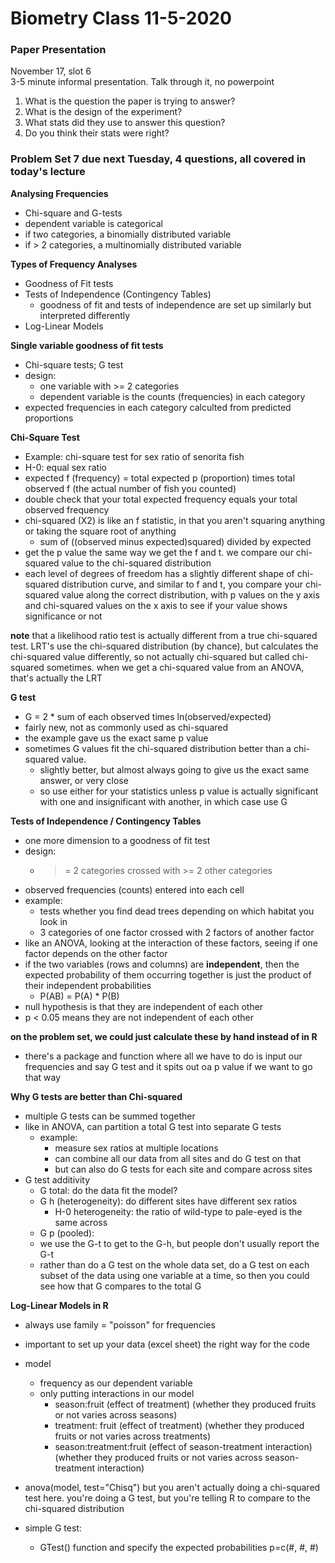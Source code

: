 # Biometry Class 11-5-2020

### Paper Presentation  
November 17, slot 6  
3-5 minute informal presentation. Talk through it, no powerpoint

1. What is the question the paper is trying to answer?
2. What is the design of the experiment?
3. What stats did they use to answer this question?
4. Do you think their stats were right?


### Problem Set 7 due next Tuesday, 4 questions, all covered in today's lecture

**Analysing Frequencies**
- Chi-square and G-tests
- dependent variable is categorical
- if two categories, a binomially distributed variable
- if > 2 categories, a multinomially distributed variable

**Types of Frequency Analyses**
- Goodness of Fit tests
- Tests of Independence (Contingency Tables)
  - goodness of fit and tests of independence are set up similarly but interpreted differently
- Log-Linear Models

**Single variable goodness of fit tests**
- Chi-square tests; G test
- design: 
  - one variable with >= 2 categories
  - dependent variable is the counts (frequencies) in each category
- expected frequencies in each category calculted from predicted proportions

**Chi-Square Test**
- Example: chi-square test for sex ratio of senorita fish
- H-0: equal sex ratio
- expected f (frequency) = total expected p (proportion) times total observed f (the actual number of fish you counted)
- double check that your total expected frequency equals your total observed frequency
- chi-squared (X2) is like an f statistic, in that you aren't squaring anything or taking the square root of anything
  - sum of ((observed minus expected)squared) divided by expected
- get the p value the same way we get the f and t. we compare our chi-squared value to the chi-squared distribution
- each level of degrees of freedom has a slightly different shape of chi-squared distribution curve, and similar to f and t, you compare your chi-squared value along the correct distribution, with p values on the y axis and chi-squared values on the x axis to see if your value shows significance or not

**note** that a likelihood ratio test is actually different from a true chi-squared test.  LRT's use the chi-squared distribution (by chance), but calculates the chi-squared value differently, so not actually chi-squared but called chi-squared sometimes. when we get a chi-squared value from an ANOVA, that's actually the LRT

**G test**
- G = 2 * sum of each observed times ln(observed/expected)
- fairly new, not as commonly used as chi-squared
- the example gave us the exact same p value
- sometimes G values fit the chi-squared distribution better than a chi-squared value.
  - slightly better, but almost always going to give us the exact same answer, or very close
  - so use either for your statistics unless p value is actually significant with one and insignificant with another, in which case use G

**Tests of Independence / Contingency Tables**
- one more dimension to a goodness of fit test
- design: 
  - >= 2 categories crossed with >= 2 other categories
- observed frequencies (counts) entered into each cell
- example:
  - tests whether you find dead trees depending on which habitat you look in
  - 3 categories of one factor crossed with 2 factors of another factor
- like an ANOVA, looking at the interaction of these factors, seeing if one factor depends on the other factor
- if the two variables (rows and columns) are **independent**, then the expected probability of them occurring together is just the product of their independent probabilities
  - P(AB) = P(A) * P(B)
- null hypothesis is that they are independent of each other
- p < 0.05 means they are not independent of each other

**on the problem set, we could just calculate these by hand instead of in R**
- there's a package and function where all we have to do is input our frequencies and say G test and it spits out oa p value if we want to go that way

**Why G tests are better than Chi-squared**
- multiple G tests can be summed together
- like in ANOVA, can partition a total G test into separate G tests
  - example:
    - measure sex ratios at multiple locations
    - can combine all our data from all sites and do G test on that
    - but can also do G tests for each site and compare across sites
- G test additivity
  - G total: do the data fit the model?
  - G h (heterogeneity): do different sites have different sex ratios 
    - H-0 heterogeneity: the ratio of wild-type to pale-eyed is the same across 
  - G p (pooled): 
  - we use the G-t to get to the G-h, but people don't usually report the G-t
  - rather than do a G test on the whole data set, do a G test on each subset of the data using one variable at a time, so then you could see how that G compares to the total G

**Log-Linear Models in R**
- always use family = "poisson" for frequencies
- important to set up your data (excel sheet) the right way for the code
- model
  - frequency as our dependent variable
  - only putting interactions in our model
    - season:fruit (effect of treatment) (whether they produced fruits or not varies across seasons)
    - treatment: fruit (effect of treatment) (whether they produced fruits or not varies across treatments)
    - season:treatment:fruit (effect of season-treatment interaction) (whether they produced fruits or not varies across season-treatment interaction)
- anova(model, test="Chisq") but you aren't actually doing a chi-squared test here. you're doing a G test, but you're telling R to compare to the chi-squared distribution

- simple G test:
  - GTest() function and specify the expected probabilities p=c(#, #, #)








